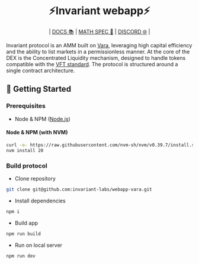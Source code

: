 <div align="center">
    <h1>⚡Invariant webapp⚡</h1>
    <p>
        | <a href="https://docs.invariant.app/docs/vara">DOCS 📚</a> |
        <a href="https://invariant.app/math-spec-vara.pdf">MATH SPEC 📄</a> |
        <a href="https://discord.gg/P5dheFSg">DISCORD 🌐</a> |
    </p>
</div>

Invariant protocol is an AMM built on [Vara](https://vara.network), leveraging high capital efficiency and the ability to list markets in a permissionless manner. At the core of the DEX is the Concentrated Liquidity mechanism, designed to handle tokens compatible with the [VFT standard](https://github.com/gear-foundation/standards/tree/master/extended-vft). The protocol is structured around a single contract architecture.

## 🔨 Getting Started

### Prerequisites

- Node & NPM ([Node.js](https://nodejs.org/))

#### Node & NPM (with NVM)

```bash
curl -o- https://raw.githubusercontent.com/nvm-sh/nvm/v0.39.7/install.sh | bash
nvm install 20
```

### Build protocol

- Clone repository

```bash
git clone git@github.com:invariant-labs/webapp-vara.git
```

- Install dependencies

```bash
npm i
```

- Build app

```bash
npm run build
```

- Run on local server

```bash
npm run dev
```
